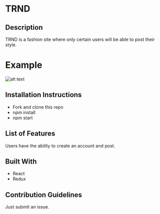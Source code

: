 # TRND


## Description

TRND is a fashion site where only certain users will be able to post their style. 

# Example

![alt text](https://i.imgur.com/b5JYFmA.png)



## Installation Instructions
- Fork and clone this repo
- npm install 
- npm start 


## List of Features

Users have the ability to create an account and post. 



## Built With 
- React
- Redux



## Contribution Guidelines

Just submit an issue.

